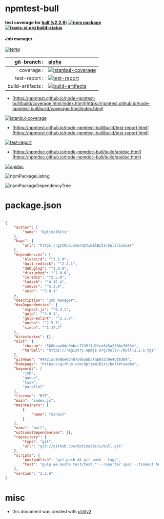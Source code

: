 # npmtest-bull

#### test coverage for  [bull (v2.2.6)](https://github.com/OptimalBits/bull#readme)  [![npm package](https://img.shields.io/npm/v/npmtest-bull.svg?style=flat-square)](https://www.npmjs.org/package/npmtest-bull) [![travis-ci.org build-status](https://api.travis-ci.org/npmtest/node-npmtest-bull.svg)](https://travis-ci.org/npmtest/node-npmtest-bull)

#### Job manager

[![NPM](https://nodei.co/npm/bull.png?downloads=true&downloadRank=true&stars=true)](https://www.npmjs.com/package/bull)

| git-branch : | [alpha](https://github.com/npmtest/node-npmtest-bull/tree/alpha)|
|--:|:--|
| coverage : | [![istanbul-coverage](https://npmtest.github.io/node-npmtest-bull/build/coverage.badge.svg)](https://npmtest.github.io/node-npmtest-bull/build/coverage.html/index.html)|
| test-report : | [![test-report](https://npmtest.github.io/node-npmtest-bull/build/test-report.badge.svg)](https://npmtest.github.io/node-npmtest-bull/build/test-report.html)|
| build-artifacts : | [![build-artifacts](https://npmtest.github.io/node-npmtest-bull/glyphicons_144_folder_open.png)](https://github.com/npmtest/node-npmtest-bull/tree/gh-pages/build)|

- [https://npmtest.github.io/node-npmtest-bull/build/coverage.html/index.html](https://npmtest.github.io/node-npmtest-bull/build/coverage.html/index.html)

[![istanbul-coverage](https://npmtest.github.io/node-npmtest-bull/build/screenCapture.buildCi.browser.%252Ftmp%252Fbuild%252Fcoverage.lib.html.png)](https://npmtest.github.io/node-npmtest-bull/build/coverage.html/index.html)

- [https://npmtest.github.io/node-npmtest-bull/build/test-report.html](https://npmtest.github.io/node-npmtest-bull/build/test-report.html)

[![test-report](https://npmtest.github.io/node-npmtest-bull/build/screenCapture.buildCi.browser.%252Ftmp%252Fbuild%252Ftest-report.html.png)](https://npmtest.github.io/node-npmtest-bull/build/test-report.html)

- [https://npmdoc.github.io/node-npmdoc-bull/build/apidoc.html](https://npmdoc.github.io/node-npmdoc-bull/build/apidoc.html)

[![apidoc](https://npmdoc.github.io/node-npmdoc-bull/build/screenCapture.buildCi.browser.%252Ftmp%252Fbuild%252Fapidoc.html.png)](https://npmdoc.github.io/node-npmdoc-bull/build/apidoc.html)

![npmPackageListing](https://npmtest.github.io/node-npmtest-bull/build/screenCapture.npmPackageListing.svg)

![npmPackageDependencyTree](https://npmtest.github.io/node-npmtest-bull/build/screenCapture.npmPackageDependencyTree.svg)



# package.json

```json

{
    "author": {
        "name": "OptimalBits"
    },
    "bugs": {
        "url": "https://github.com/OptimalBits/bull/issues"
    },
    "dependencies": {
        "bluebird": "^3.5.0",
        "bull-redlock": "^2.2.1",
        "debuglog": "^1.0.0",
        "disturbed": "^1.0.6",
        "ioredis": "^2.5.0",
        "lodash": "^4.17.4",
        "semver": "^5.3.0",
        "uuid": "^3.0.1"
    },
    "description": "Job manager",
    "devDependencies": {
        "expect.js": "^0.3.1",
        "gulp": "^3.9.1",
        "gulp-eslint": "^2.1.0",
        "mocha": "^2.5.3",
        "sinon": "^1.17.7"
    },
    "directories": {},
    "dist": {
        "shasum": "568baae0dc0bbcc77d5f1d2fea545a336be7603e",
        "tarball": "https://registry.npmjs.org/bull/-/bull-2.2.6.tgz"
    },
    "gitHead": "94421ac8e8be62467a66abbafab05239e4b55384",
    "homepage": "https://github.com/OptimalBits/bull#readme",
    "keywords": [
        "job",
        "queue",
        "task",
        "parallel"
    ],
    "license": "MIT",
    "main": "index.js",
    "maintainers": [
        {
            "name": "manast"
        }
    ],
    "name": "bull",
    "optionalDependencies": {},
    "repository": {
        "type": "git",
        "url": "git://github.com/OptimalBits/bull.git"
    },
    "scripts": {
        "postpublish": "git push && git push --tags",
        "test": "gulp && mocha test/test_* --reporter spec --timeout 5000"
    },
    "version": "2.2.6"
}
```



# misc
- this document was created with [utility2](https://github.com/kaizhu256/node-utility2)
